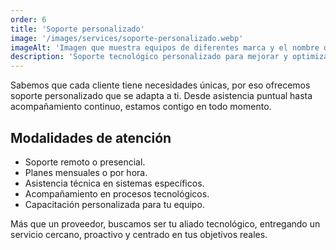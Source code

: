 ```yaml
---
order: 6
title: 'Soporte personalizado'
image: '/images/services/soporte-personalizado.webp'
imageAlt: 'Imagen que muestra equipos de diferentes marca y el nombre de aplicaciones para conexión remota'
description: 'Soporte tecnológico personalizado para mejorar y optimizar procesos o recursos de tu empresa o emprendimiento.'
---
```


Sabemos que cada cliente tiene necesidades únicas, por eso ofrecemos soporte personalizado que se adapta a ti. Desde asistencia puntual hasta acompañamiento continuo, estamos contigo en todo momento.

## Modalidades de atención

- Soporte remoto o presencial.
- Planes mensuales o por hora.
- Asistencia técnica en sistemas específicos.
- Acompañamiento en procesos tecnológicos.
- Capacitación personalizada para tu equipo.

Más que un proveedor, buscamos ser tu aliado tecnológico, entregando un servicio cercano, proactivo y centrado en tus objetivos reales.
